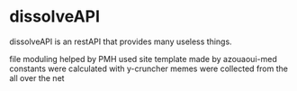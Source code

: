 # dissolveAPI
dissolveAPI is an restAPI that provides many useless things.

file moduling helped by PMH
used site template made by azouaoui-med
constants were calculated with y-cruncher
memes were collected from the all over the net
